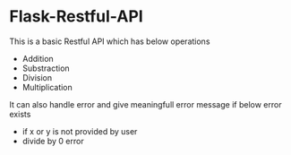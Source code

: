 # Flask-Restful-API

This is a basic Restful API which has below operations
 - Addition
 - Substraction
 - Division
 - Multiplication
 
It can also handle error and give meaningfull error message if below error exists
 - if x or y is not provided by user
 - divide by 0 error
